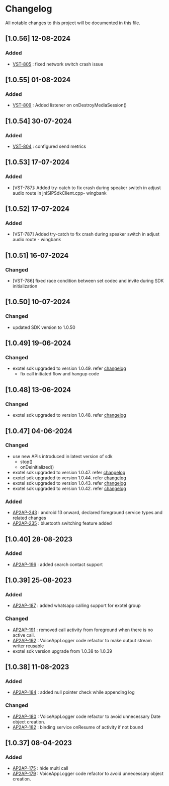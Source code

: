 # Changelog

All notable changes to this project will be documented in this file.

## [1.0.56] 12-08-2024

### Added
* [VST-805](https://exotel.atlassian.net/browse/VST-805) : fixed network switch crash issue

## [1.0.55] 01-08-2024

### Added
* [VST-809](https://exotel.atlassian.net/browse/VST-809) : Added listener on onDestroyMediaSession()

## [1.0.54] 30-07-2024

### Added
* [VST-804](https://exotel.atlassian.net/browse/VST-804) : configured send metrics

## [1.0.53] 17-07-2024

### Added
* [VST-787]: Added try-catch to fix crash during speaker switch in adjust audio route in jniSIPSdkClient.cpp- wingbank

## [1.0.52] 17-07-2024

### Added
* [VST-787] Added try-catch to fix crash during speaker switch in adjust audio route - wingbank

## [1.0.51] 16-07-2024

### Changed
* [VST-786] fixed race condition between set codec and invite during SDK initialization

## [1.0.50] 10-07-2024

### Changed
* updated SDK version to 1.0.50

## [1.0.49] 19-06-2024

### Changed
* exotel sdk upgraded to version 1.0.49. refer [changelog](https://bitbucket.org/Exotel/exotel_voice_android/src/master/jetix/Changelog.md)
  * fix call initiated flow and hangup code

## [1.0.48] 13-06-2024

### Changed
* exotel sdk upgraded to version 1.0.48. refer [changelog](https://bitbucket.org/Exotel/exotel_voice_android/src/master/jetix/Changelog.md)

## [1.0.47] 04-06-2024

### Changed
* use new APIs introduced in latest version of sdk
  * stop()
  * onDeinitialized()
* exotel sdk upgraded to version 1.0.47. refer [changelog](https://bitbucket.org/Exotel/exotel_voice_android/src/master/jetix/Changelog.md)
* exotel sdk upgraded to version 1.0.44. refer [changelog](https://bitbucket.org/Exotel/exotel_voice_android/src/master/jetix/Changelog.md)
* exotel sdk upgraded to version 1.0.43. refer [changelog](https://bitbucket.org/Exotel/exotel_voice_android/src/master/jetix/Changelog.md)
* exotel sdk upgraded to version 1.0.42. refer [changelog](https://bitbucket.org/Exotel/exotel_voice_android/src/master/jetix/Changelog.md)

### Added
* [AP2AP-243](https://exotel.atlassian.net/browse/AP2AP-243) : android 13 onward, declared foreground service types and related changes
* [AP2AP-235](https://exotel.atlassian.net/browse/AP2AP-235) : bluetooth switching feature added

## [1.0.40] 28-08-2023

### Added
* [AP2AP-196](https://exotel.atlassian.net/browse/AP2AP-196) : added search contact support 

## [1.0.39] 25-08-2023

### Added
* [AP2AP-187](https://exotel.atlassian.net/browse/AP2AP-187) : added whatsapp calling support for exotel group

### Changed
* [AP2AP-191](https://exotel.atlassian.net/browse/AP2AP-191) : removed call activity from foreground when there is no active call.
* [AP2AP-192](https://exotel.atlassian.net/browse/AP2AP-192) : VoiceAppLogger code refactor to make output stream writer reusable
* exotel sdk version upgrade from 1.0.38 to 1.0.39

## [1.0.38] 11-08-2023

### Added
* [AP2AP-184](https://exotel.atlassian.net/browse/AP2AP-184) : added null pointer check while appending log

### Changed
* [AP2AP-180](https://exotel.atlassian.net/browse/AP2AP-180) : VoiceAppLogger code refactor to avoid unnecessary Date object creation.
* [AP2AP-182](https://exotel.atlassian.net/browse/AP2AP-182) : binding service onResume of activity if not bound



## [1.0.37] 08-04-2023

### Added
* [AP2AP-175](https://exotel.atlassian.net/browse/AP2AP-175) : hide multi call
* [AP2AP-179](https://exotel.atlassian.net/browse/AP2AP-179) : VoiceAppLogger code refactor to avoid unnecessary object creation.
